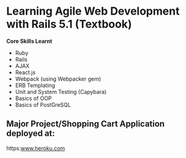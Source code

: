 # Learning Agile Web Development with Rails 5.1 (Textbook)

**Core Skills Learnt**

- Ruby
- Rails
- AJAX
- React.js
- Webpack (using Webpacker gem)
- ERB Templating
- Unit and System Testing (Capybara)
- Basics of OOP
- Basics of PostGreSQL

## Major Project/Shopping Cart Application deployed at:

https:www.heroku.com
